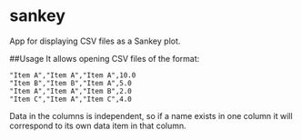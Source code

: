 # sankey
App for displaying CSV files as a Sankey plot.

##Usage
It allows opening CSV files of the format:

    "Item A","Item A","Item A",10.0
    "Item B","Item B","Item A",5.0
    "Item A","Item A","Item B",2.0
    "Item C","Item A","Item C",4.0

Data in the columns is independent, so if a name exists in one column it will
correspond to its own data item in that column.
